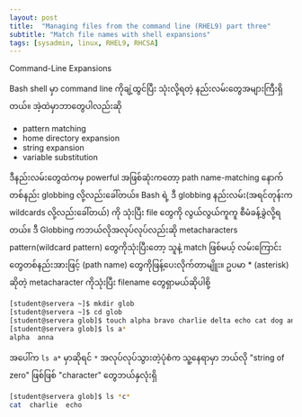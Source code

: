 ```yaml
---
layout: post
title:  "Managing files from the command line (RHEL9) part three"
subtitle: "Match file names with shell expansions"
tags: [sysadmin, linux, RHEL9, RHCSA]
---
```


Command-Line Expansions

Bash shell မှာ command line ကိုချဲ့ထွင်ပြီး သုံးလို့ရတဲ့ နည်းလမ်းတွေအများကြီးရှိတယ်။ အဲ့ထဲမှာဘာတွေပါလည်းဆို 

- pattern matching
- home directory expansion
- string expansion
- variable substitution

ဒီနည်းလမ်းတွေထဲကမှ powerful အဖြစ်ဆုံးကတော့ path name-matching နောက်တစ်နည်း globbing လို့လည်းခေါ်တယ်။ Bash ရဲ့ ဒီ globbing နည်းလမ်း(အရင်တုန်းက wildcards လို့လည်းခေါ်တယ်) ကို သုံးပြီး file တွေကို လွယ်လွယ်ကူကူ စီမံခန့်ခွဲလို့ရတယ်။ ဒီ Globbing ကဘယ်လိုအလုပ်လုပ်လည်းဆို metacharacters pattern(wildcard pattern) တွေကိုသုံးပြီးတော့ သူနဲ့ match ဖြစ်မယ့် လမ်းကြောင်းတွေတစ်နည်းအားဖြင့် (path name) တွေကိုဖြန့်ပေးလိုက်တာမျိူး။ ဥပမာ * (asterisk) ဆိုတဲ့ metacharacter ကိုသုံးပြီး filename တွေရှာမယ်ဆိုပါစို့

```bash
[student@servera ~]$ mkdir glob
[student@servera ~]$ cd glob
[student@servera glob]$ touch alpha bravo charlie delta echo cat dog anna diana
[student@servera glob]$ ls a*
alpha  anna
```
အပေါ်က ```ls a*``` မှာဆိုရင် ```*``` အလုပ်လုပ်သွားတဲ့ပုံစံက သူ့နေရာမှာ ဘယ်လို "string of zero" ဖြစ်ဖြစ် "character" တွေဘယ်နှလုံးရှိ


```bash
[student@servera glob]$ ls *c*
cat  charlie  echo
```
